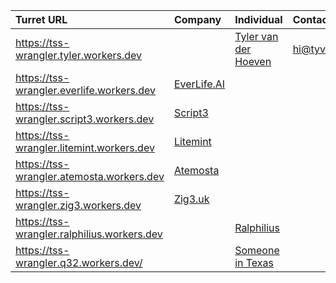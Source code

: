 | Turret URL | Company | Individual | Contact |
| :- | :- | :- | :- |
| https://tss-wrangler.tyler.workers.dev |  | [Tyler van der Hoeven](https://tyvdh.com/) | hi@tyvdh.com |
| https://tss-wrangler.everlife.workers.dev | [EverLife.AI](https://everlife.ai/) |  |  |
| https://tss-wrangler.script3.workers.dev | [Script3](https://www.script3.io/) |  |  |
| https://tss-wrangler.litemint.workers.dev | [Litemint](https://litemint.io/) |  |  |
| https://tss-wrangler.atemosta.workers.dev | [Atemosta](https://atemosta.com/) |  |  |
| https://tss-wrangler.zig3.workers.dev | [Zig3.uk](https://zig3.uk/) |  |  |
| https://tss-wrangler.ralphilius.workers.dev |  | [Ralphilius](https://github.com/ralphilius) |  |
| https://tss-wrangler.q32.workers.dev/ |  | [Someone in Texas](https://twitter.com/a_tx_person) |  |
